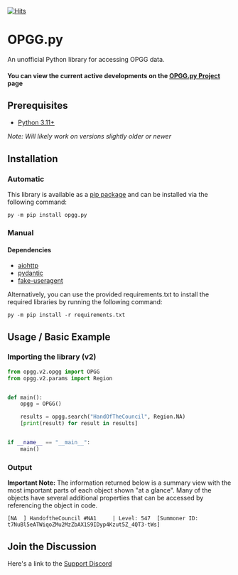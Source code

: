 [![Hits](https://hits.seeyoufarm.com/api/count/incr/badge.svg?url=https%3A%2F%2Fgithub.com%2FShoobyDoo%2FOPGG.py&count_bg=%2379C83D&title_bg=%23555555&icon=&icon_color=%23DDDDDD&title=visits&edge_flat=false)](https://hits.seeyoufarm.com)

# OPGG.py
An unofficial Python library for accessing OPGG data.
#### You can view the current active developments on the [OPGG.py Project](https://github.com/users/ShoobyDoo/projects/2) page

## Prerequisites

* [Python 3.11+](https://www.python.org/downloads/) 
    
*Note: Will likely work on versions slightly older or newer*

## Installation

### Automatic

This library is available as a [pip package](https://pypi.org/project/opgg.py/) and can be installed via the following command:
```
py -m pip install opgg.py
```

### Manual

#### Dependencies
* [aiohttp](https://pypi.org/project/aiohttp/)
* [pydantic](https://pypi.org/project/pydantic/)
* [fake-useragent](https://pypi.org/project/fake-useragent/)

Alternatively, you can use the provided requirements.txt to install the required libraries by running the following command: <br>
```
py -m pip install -r requirements.txt
```

## Usage / Basic Example

### Importing the library (v2)
```python
from opgg.v2.opgg import OPGG
from opgg.v2.params import Region


def main():
    opgg = OPGG()

    results = opgg.search("HandOfTheCouncil", Region.NA)
    [print(result) for result in results]


if __name__ == "__main__":
    main()
```

### Output
**Important Note:** The information returned below is a summary view with the most important parts of each object shown "at a glance". 
Many of the objects have several additional properties that can be accessed by referencing the object in code.
```
[NA  ] HandoftheCouncil #NA1     | Level: 547  [Summoner ID: t7NuBl5eATWiqoZMu2MzZbAX1S9IDyp4Kzut5Z_4QT3-tWs]
```

## Join the Discussion
Here's a link to the [Support Discord](https://discord.gg/fzRK2Sb)
